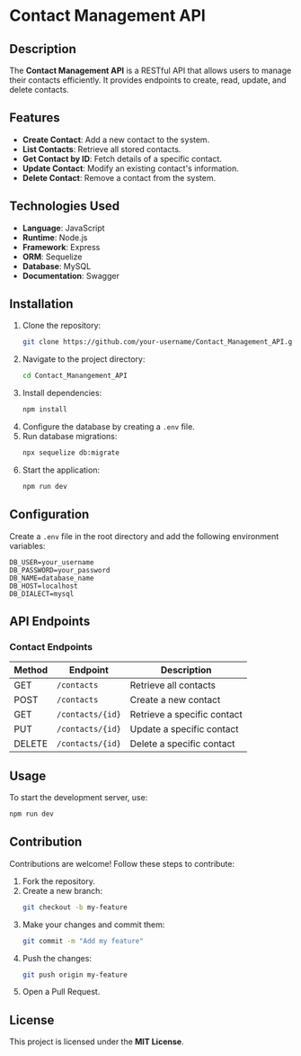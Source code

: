 # Contact Management API

## Description

The **Contact Management API** is a RESTful API that allows users to manage their contacts efficiently. It provides endpoints to create, read, update, and delete contacts.

## Features

- **Create Contact**: Add a new contact to the system.
- **List Contacts**: Retrieve all stored contacts.
- **Get Contact by ID**: Fetch details of a specific contact.
- **Update Contact**: Modify an existing contact's information.
- **Delete Contact**: Remove a contact from the system.

## Technologies Used

- **Language**: JavaScript
- **Runtime**: Node.js
- **Framework**: Express
- **ORM**: Sequelize
- **Database**: MySQL
- **Documentation**: Swagger

## Installation

1. Clone the repository:
   ```bash
   git clone https://github.com/your-username/Contact_Management_API.git
   ```
2. Navigate to the project directory:
   ```bash
   cd Contact_Manangement_API
   ```
3. Install dependencies:
   ```bash
   npm install
   ```
4. Configure the database by creating a `.env` file.
5. Run database migrations:
   ```bash
   npx sequelize db:migrate
   ```
6. Start the application:
   ```bash
   npm run dev
   ```

## Configuration

Create a `.env` file in the root directory and add the following environment variables:

```env
DB_USER=your_username
DB_PASSWORD=your_password
DB_NAME=database_name
DB_HOST=localhost
DB_DIALECT=mysql
```

## API Endpoints

### Contact Endpoints

| Method | Endpoint            | Description                     |
|--------|---------------------|---------------------------------|
| GET    | `/contacts`         | Retrieve all contacts          |
| POST   | `/contacts`         | Create a new contact           |
| GET    | `/contacts/{id}`    | Retrieve a specific contact    |
| PUT    | `/contacts/{id}`    | Update a specific contact      |
| DELETE | `/contacts/{id}`    | Delete a specific contact      |

## Usage

To start the development server, use:

```bash
npm run dev
```

## Contribution

Contributions are welcome! Follow these steps to contribute:

1. Fork the repository.
2. Create a new branch:
   ```bash
   git checkout -b my-feature
   ```
3. Make your changes and commit them:
   ```bash
   git commit -m "Add my feature"
   ```
4. Push the changes:
   ```bash
   git push origin my-feature
   ```
5. Open a Pull Request.

## License

This project is licensed under the **MIT License**.


